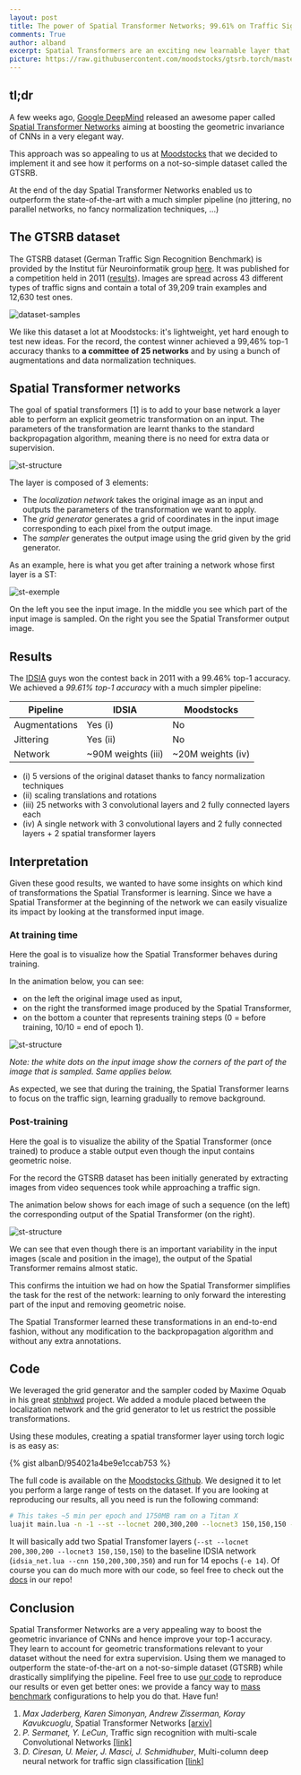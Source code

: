 ```yaml
---
layout: post
title: The power of Spatial Transformer Networks; 99.61% on Traffic Signs with a small network.
comments: True
author: alband
excerpt: Spatial Transformers are an exciting new learnable layer that can be plugged into ConvNets. We show that using these layers in a ConvNet gets us to state of the art accuracy with a significantly smaller network. We also exlplore and visualize the learning that happens in the transform layers.
picture: https://raw.githubusercontent.com/moodstocks/gtsrb.torch/master/resources/st-mnist.png
---
```


<!---# The power of Spatial Transformer Networks; 99.61% on Traffic Signs with a small network.-->

## tl;dr

A few weeks ago, [Google DeepMind](http://deepmind.com/index.html) released an awesome paper called [Spatial Transformer Networks](http://arxiv.org/abs/1506.02025) aiming at boosting the geometric invariance of CNNs in a very elegant way.

This approach was so appealing to us at [Moodstocks](https://moodstocks.com) that we decided to implement it and see how it performs on a not-so-simple dataset called the GTSRB.

At the end of the day Spatial Transformer Networks enabled us to outperform the state-of-the-art with a much simpler pipeline (no jittering, no parallel networks, no fancy normalization techniques, ...)

## The GTSRB dataset

The GTSRB dataset (German Traffic Sign Recognition Benchmark) is provided by the Institut für Neuroinformatik group [here](http://benchmark.ini.rub.de/?section=gtsrb&subsection=news). It was published for a competition held in 2011 ([results](http://benchmark.ini.rub.de/?section=gtsrb&subsection=results)). Images are spread across 43 different types of traffic signs and contain a total of 39,209 train examples and 12,630 test ones.

![dataset-samples](https://raw.githubusercontent.com/moodstocks/gtsrb.torch/master/resources/traffic-signs.png)

We like this dataset a lot at Moodstocks: it's lightweight, yet hard enough to test new ideas. For the record, the contest winner achieved a 99,46% top-1 accuracy thanks to **a committee of 25 networks** and by using a bunch of augmentations and data normalization techniques.

## Spatial Transformer networks
The goal of spatial transformers [1] is to add to your base network a layer able to perform an explicit geometric transformation on an input. The parameters of the transformation are learnt thanks to the standard backpropagation algorithm, meaning there is no need for extra data or supervision. 

![st-structure](https://raw.githubusercontent.com/moodstocks/gtsrb.torch/master/resources/spatial-transformer-structure.png)

The layer is composed of 3 elements:

* The *localization network* takes the original image as an input and outputs the parameters of the transformation we want to apply.
* The *grid generator* generates a grid of coordinates in the input image corresponding to each pixel from the output image.
* The *sampler* generates the output image using the grid given by the grid generator.

As an example, here is what you get after training a network whose first layer is a ST:

![st-exemple](https://raw.githubusercontent.com/moodstocks/gtsrb.torch/master/resources/st-mnist.png)

On the left you see the input image. In the middle you see which part of the input image is sampled. On the right you see the Spatial Transformer output image.

## Results

The [IDSIA](http://www.idsia.ch/) guys won the contest back in 2011 with a 99.46% top-1 accuracy. We achieved a *99.61% top-1 accuracy* with a much simpler pipeline:
<center>

| Pipeline      | IDSIA     | Moodstocks |
| ------------- | --------- | ---------- |
| Augmentations | Yes (i)   | No         |
| Jittering     | Yes (ii)  | No         |
| Network       | ~90M weights (iii)| ~20M weights (iv)|
</center>

* (i) 5 versions of the original dataset thanks to fancy normalization techniques
* (ii) scaling translations and rotations
* (iii) 25 networks with 3 convolutional layers and 2 fully connected layers each
* (iv) A single network with 3 convolutional layers and 2 fully connected layers + 2 spatial transformer layers

## Interpretation

Given these good results, we wanted to have some insights on which kind of transformations the Spatial Transformer is learning. Since we have a Spatial Transformer at the beginning of the network we can easily visualize its impact by looking at the transformed input image.

### At training time

Here the goal is to visualize how the Spatial Transformer behaves during training.

In the animation below, you can see:

* on the left the original image used as input,
* on the right the transformed image produced by the Spatial Transformer,
* on the bottom a counter that represents training steps (0 = before training, 10/10 = end of epoch 1).

![st-structure](https://raw.githubusercontent.com/moodstocks/gtsrb.torch/master/resources/epoch_evolution.gif)

*Note: the white dots on the input image show the corners of the part of the image that is sampled. Same applies below.*

As expected, we see that during the training, the Spatial Transformer learns to focus on the traffic sign, learning gradually to remove background.

### Post-training

Here the goal is to visualize the ability of the Spatial Transformer (once trained) to produce a stable output even though the input contains geometric noise.

For the record the GTSRB dataset has been initially generated by extracting images from video sequences took while approaching a traffic sign.

The animation below shows for each image of such a sequence (on the left) the corresponding output of the Spatial Transformer (on the right).

![st-structure](https://raw.githubusercontent.com/moodstocks/gtsrb.torch/master/resources/moving_evolution.gif)

We can see that even though there is an important variability in the input images (scale and position in the image), the output of the Spatial Transformer remains almost static.

This confirms the intuition we had on how the Spatial Transformer simplifies the task for the rest of the network: learning to only forward the interesting part of the input and removing geometric noise.

The Spatial Transformer learned these transformations in an end-to-end fashion, without any modification to the backpropagation algorithm and without any extra annotations.

## Code

We leveraged the grid generator and the sampler coded by Maxime Oquab in his great [stnbhwd](https://github.com/qassemoquab/stnbhwd) project. We added a module placed between the localization network and the grid generator to let us restrict the possible transformations.

Using these modules, creating a spatial transformer layer using torch logic is as easy as:

{% gist albanD/954021a4be9e1ccab753 %}

The full code is available on the [Moodstocks Github](https://github.com/moodstocks/gtsrb.torch). We designed it to let you perform a large range of tests on the dataset. If you are looking at reproducing our results, all you need is run the following command: 

``` bash
# This takes ~5 min per epoch and 1750MB ram on a Titan X
luajit main.lua -n -1 --st --locnet 200,300,200 --locnet3 150,150,150 --net idsia_net.lua --cnn 150,200,300,350 -e 14
```

It will basically add two Spatial Transfomer layers (`--st --locnet 200,300,200 --locnet3 150,150,150`) to the baseline IDSIA network (`idsia_net.lua --cnn 150,200,300,350`) and run for 14 epochs (`-e 14`). Of course you can do much more with our code, so feel free to check out the [docs](https://github.com/moodstocks/gtsrb.torch#gtsrbtorch) in our repo!

## Conclusion
Spatial Transformer Networks are a very appealing way to boost the geometric invariance of CNNs and hence improve your top-1 accuracy. They learn to account for geometric transformations relevant to your dataset without the need for extra supervision. Using them we managed to outperform the state-of-the-art on a not-so-simple dataset (GTSRB) while drastically simplifying the pipeline. Feel free to use [our code](https://github.com/moodstocks/gtsrb.torch) to reproduce our results or even get better ones: we provide a fancy way to [mass benchmark](https://github.com/Moodstocks/gtsrb.torch/blob/master/docs/bench.md) configurations to help you do that. Have fun! 

1. *Max Jaderberg, Karen Simonyan, Andrew Zisserman, Koray Kavukcuoglu*, Spatial Transformer Networks [[arxiv]](http://arxiv.org/abs/1506.02025)
2. *P. Sermanet, Y. LeCun*, Traffic sign recognition with multi-scale Convolutional Networks [[link]](http://yann.lecun.com/exdb/publis/pdf/sermanet-ijcnn-11.pdf)
3. *D. Ciresan, U. Meier, J. Masci, J. Schmidhuber*, Multi-column deep neural network for traffic sign classification [[link]](http://people.idsia.ch/~juergen/nn2012traffic.pdf)
